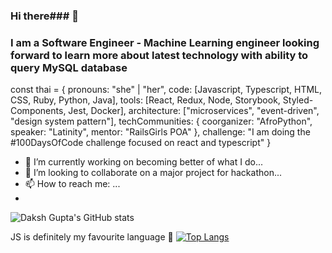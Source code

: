 ### Hi there### 👋
### I am a Software Engineer - Machine Learning engineer looking forward to learn more about latest technology with ability to query MySQL database ###


const thai = {
  pronouns: "she" | "her",
  code: [Javascript, Typescript, HTML, CSS, Ruby, Python, Java],
  tools: [React, Redux, Node, Storybook, Styled-Components, Jest, Docker],
  architecture: ["microservices", "event-driven", "design system pattern"],
  techCommunities: {
                        coorganizer: "AfroPython",
                        speaker: "Latinity",
                        mentor: "RailsGirls POA"
                      },
 challenge: "I am doing the #100DaysOfCode challenge focused on react and typescript"
}



- 🔭 I’m currently working on becoming better of what I do...
- 👯 I’m looking to collaborate on a major project for hackathon...
- 📫 How to reach me: ...
- 
![Daksh Gupta's GitHub stats](https://github-readme-stats.vercel.app/api?username=dakshgupta2002&show_icons=true&theme=outrun)

JS is definitely my favourite language 🥰
[![Top Langs](https://github-readme-stats.vercel.app/api/top-langs/?username=dakshgupta2002&layout=compact)](https://github.com/dakshgupta2002/github-readme-stats)

<!--
**dakshgupta2002/dakshgupta2002** is a ✨ _special_ ✨ repository because its `README.md` (this file) appears on your GitHub profile.

Here are some ideas to get you started:


- 🌱 I’m currently learning ...

- 🤔 I’m looking for help with ...
- 💬 Ask me about ...

- 😄 Pronouns: ...
- ⚡ Fun fact: ...
-->



